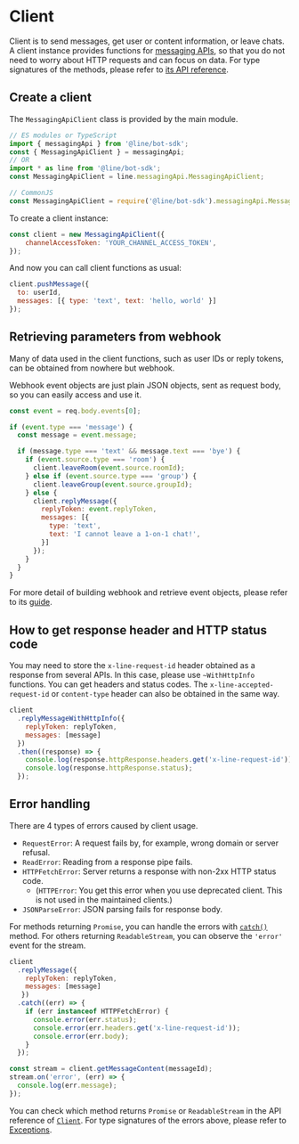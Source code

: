 # Client

Client is to send messages, get user or content information, or leave chats.
A client instance provides functions for [messaging APIs](https://developers.line.biz/en/reference/messaging-api/),
so that you do not need to worry about HTTP requests and can focus on data.
For type signatures of the methods, please refer to [its API reference](../apidocs/globals.md).

## Create a client

The `MessagingApiClient` class is provided by the main module.

``` js
// ES modules or TypeScript
import { messagingApi } from '@line/bot-sdk';
const { MessagingApiClient } = messagingApi;
// OR
import * as line from '@line/bot-sdk';
const MessagingApiClient = line.messagingApi.MessagingApiClient;

// CommonJS
const MessagingApiClient = require('@line/bot-sdk').messagingApi.MessagingApiClient;
```

To create a client instance:

```js
const client = new MessagingApiClient({
    channelAccessToken: 'YOUR_CHANNEL_ACCESS_TOKEN',
});
```

And now you can call client functions as usual:

``` js
client.pushMessage({
  to: userId,
  messages: [{ type: 'text', text: 'hello, world' }]
});
```

## Retrieving parameters from webhook

Many of data used in the client functions, such as user IDs or reply tokens, can
be obtained from nowhere but webhook.

Webhook event objects are just plain JSON objects, sent as request body, so you
can easily access and use it.

``` js
const event = req.body.events[0];

if (event.type === 'message') {
  const message = event.message;

  if (message.type === 'text' && message.text === 'bye') {
    if (event.source.type === 'room') {
      client.leaveRoom(event.source.roomId);
    } else if (event.source.type === 'group') {
      client.leaveGroup(event.source.groupId);
    } else {
      client.replyMessage({
        replyToken: event.replyToken,
        messages: [{
          type: 'text',
          text: 'I cannot leave a 1-on-1 chat!',
        }]
      });
    }
  }
}
```

For more detail of building webhook and retrieve event objects, please refer to
its [guide](./webhook.md).

## How to get response header and HTTP status code
You may need to store the ```x-line-request-id``` header obtained as a response from several APIs.
In this case, please use ```~WithHttpInfo``` functions. You can get headers and status codes.
The ```x-line-accepted-request-id``` or ```content-type``` header can also be obtained in the same way.

``` js
client
  .replyMessageWithHttpInfo({
    replyToken: replyToken,
    messages: [message]
  })
  .then((response) => {
    console.log(response.httpResponse.headers.get('x-line-request-id'));
    console.log(response.httpResponse.status);
  });
```

## Error handling

There are 4 types of errors caused by client usage.

- `RequestError`: A request fails by, for example, wrong domain or server
  refusal.
- `ReadError`: Reading from a response pipe fails.
- `HTTPFetchError`: Server returns a response with non-2xx HTTP status code.
  - (`HTTPError`: You get this error when you use deprecated client. This is not used in the maintained clients.)
- `JSONParseError`: JSON parsing fails for response body.

For methods returning `Promise`, you can handle the errors
with [`catch()`](https://developer.mozilla.org/en-US/docs/Web/JavaScript/Reference/Global_Objects/Promise/catch)
method. For others returning `ReadableStream`, you can observe the `'error'`
event for the stream.

``` js
client
  .replyMessage({
    replyToken: replyToken,
    messages: [message]
   })
  .catch((err) => {
    if (err instanceof HTTPFetchError) {
      console.error(err.status);
      console.error(err.headers.get('x-line-request-id'));
      console.error(err.body);
    }
  });

const stream = client.getMessageContent(messageId);
stream.on('error', (err) => {
  console.log(err.message);
});
```

You can check which method returns `Promise` or `ReadableStream` in the API
reference of [`Client`](../apidocs/globals.md). For type signatures of the
errors above, please refer to [Exceptions](../apidocs/globals.md).
